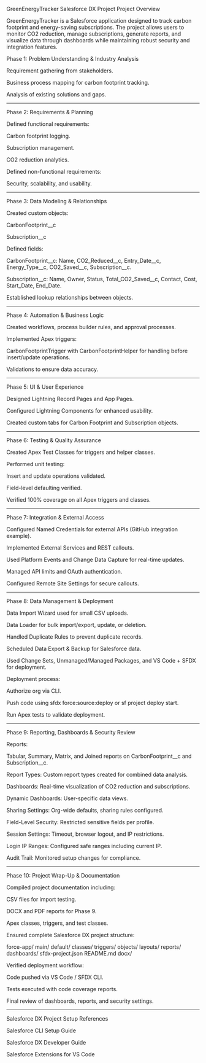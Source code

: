 GreenEnergyTracker Salesforce DX Project
Project Overview

GreenEnergyTracker is a Salesforce application designed to track carbon footprint and energy-saving subscriptions. The project allows users to monitor CO2 reduction, manage subscriptions, generate reports, and visualize data through dashboards while maintaining robust security and integration features.

Phase 1: Problem Understanding & Industry Analysis

Requirement gathering from stakeholders.

Business process mapping for carbon footprint tracking.

Analysis of existing solutions and gaps.
_____________________________________________________________________________________________
Phase 2: Requirements & Planning

Defined functional requirements:

Carbon footprint logging.

Subscription management.

CO2 reduction analytics.

Defined non-functional requirements:

Security, scalability, and usability.
_______________________________________________________________________________________________
Phase 3: Data Modeling & Relationships

Created custom objects:

CarbonFootprint__c

Subscription__c

Defined fields:

CarbonFootprint__c: Name, CO2_Reduced__c, Entry_Date__c, Energy_Type__c, CO2_Saved__c, Subscription__c.

Subscription__c: Name, Owner, Status, Total_CO2_Saved__c, Contact, Cost, Start_Date, End_Date.

Established lookup relationships between objects.
________________________________________________________________________________________________________________
Phase 4: Automation & Business Logic

Created workflows, process builder rules, and approval processes.

Implemented Apex triggers:

CarbonFootprintTrigger with CarbonFootprintHelper for handling before insert/update operations.

Validations to ensure data accuracy.
__________________________________________________________________________________________________________
Phase 5: UI & User Experience

Designed Lightning Record Pages and App Pages.

Configured Lightning Components for enhanced usability.

Created custom tabs for Carbon Footprint and Subscription objects.
________________________________________________________________________________________________________________
Phase 6: Testing & Quality Assurance

Created Apex Test Classes for triggers and helper classes.

Performed unit testing:

Insert and update operations validated.

Field-level defaulting verified.

Verified 100% coverage on all Apex triggers and classes.
__________________________________________________________________________________________________________________
Phase 7: Integration & External Access

Configured Named Credentials for external APIs (GitHub integration example).

Implemented External Services and REST callouts.

Used Platform Events and Change Data Capture for real-time updates.

Managed API limits and OAuth authentication.

Configured Remote Site Settings for secure callouts.
______________________________________________________________________________________________________________________
Phase 8: Data Management & Deployment

Data Import Wizard used for small CSV uploads.

Data Loader for bulk import/export, update, or deletion.

Handled Duplicate Rules to prevent duplicate records.

Scheduled Data Export & Backup for Salesforce data.

Used Change Sets, Unmanaged/Managed Packages, and VS Code + SFDX for deployment.

Deployment process:

Authorize org via CLI.

Push code using sfdx force:source:deploy or sf project deploy start.

Run Apex tests to validate deployment.
______________________________________________________________________________________________________________
Phase 9: Reporting, Dashboards & Security Review

Reports:

Tabular, Summary, Matrix, and Joined reports on CarbonFootprint__c and Subscription__c.

Report Types: Custom report types created for combined data analysis.

Dashboards: Real-time visualization of CO2 reduction and subscriptions.

Dynamic Dashboards: User-specific data views.

Sharing Settings: Org-wide defaults, sharing rules configured.

Field-Level Security: Restricted sensitive fields per profile.

Session Settings: Timeout, browser logout, and IP restrictions.

Login IP Ranges: Configured safe ranges including current IP.

Audit Trail: Monitored setup changes for compliance.
____________________________________________________________________________________________________________________
Phase 10: Project Wrap-Up & Documentation

Compiled project documentation including:

CSV files for import testing.

DOCX and PDF reports for Phase 9.

Apex classes, triggers, and test classes.

Ensured complete Salesforce DX project structure:

force-app/
    main/
        default/
            classes/
            triggers/
            objects/
            layouts/
            reports/
            dashboards/
sfdx-project.json
README.md
docx/


Verified deployment workflow:

Code pushed via VS Code / SFDX CLI.

Tests executed with code coverage reports.

Final review of dashboards, reports, and security settings.
_________________________________________________________________________________________________________
Salesforce DX Project Setup References

Salesforce CLI Setup Guide

Salesforce DX Developer Guide

Salesforce Extensions for VS Code
